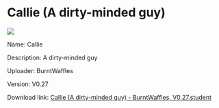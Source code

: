 # Callie (A dirty-minded guy)

<img src = "https://raw.githubusercontent.com/Arbiter1223/Koukou-Gurashi-Custom-Students/master/Students/Files/Callie%20(A%20dirty-minded%20guy).png">

Name: Callie

Description: A dirty-minded guy

Uploader: BurntWaffles

Version: V0.27

Download link: <a href="https://raw.githubusercontent.com/Arbiter1223/Koukou-Gurashi-Custom-Students/master/Students/Files/Callie%20(A%20dirty-minded%20guy)%20-%20BurntWaffles%2C%20V0.27.student">Callie (A dirty-minded guy) - BurntWaffles, V0.27.student</a>
